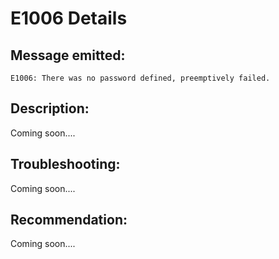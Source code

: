 # E1006 Details

## Message emitted:

`E1006: There was no password defined, preemptively failed.`

## Description:

Coming soon....

## Troubleshooting:

Coming soon....

## Recommendation:

Coming soon....